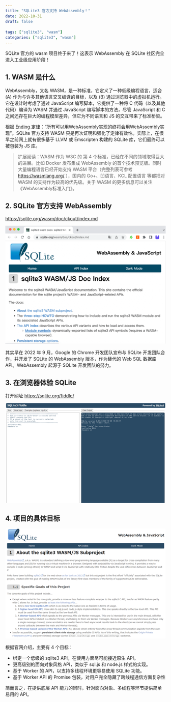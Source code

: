 ```yaml
---
title: "SQLite3 官方支持 WebAssembly！"
date: 2022-10-31
draft: false

tags: ["sqlite3", "wasm"]
categories: ["sqlite3", "wasm"]
---
```


SQLite 官方的 wasm 项目终于来了！这表示 WebAssembly 在 SQLite 社区完全进入工业级应用阶段！

## 1. WASM 是什么

WebAssembly，又名 WASM，是一种标准，它定义了一种低级编程语言，适合 (A) 作为与许多其他语言交叉编译的目标，以及 (B) 通过浏览器中的虚拟机运行。它在设计时考虑了通过 JavaScript 编写脚本，它提供了一种将 C 代码（以及其他代码）编译为 WASM 并通过 JavaScript 编写脚本的方法，尽管 JavaScript 和 C 之间还存在巨大的编程模型差异，但它为不同语言和 JS 的交互带来了标准桥梁。

根据 [Ending 定律](https://zh.wikipedia.org/wiki/WebAssembly)：“所有可以用WebAssembly实现的终将会用WebAssembly实现”。SQLite 官方支持 WASM 只是再次证明和强化了定律有效性。实际上，在很早之前网上就有很多基于 LLVM 或 Emscripten 构建的 SQLite 库，它们最终可以被包装为 JS 库。

> 扩展阅读：WASM 作为 W3C 的 第 4 个标准，已经在不同的领域取得巨大的进展。比如 Docker 发布集成 WebAssembly 的首个技术预览版。同时大量编程语言已经开始支持 WASM 平台（完整列表可参考 https://wasmlang.org/ ），国内的 Go+、凹语言、KCL 配置语言 等都把对 WASM 的支持作为较高的优先级。关于 WASM 的更多信息可以关注 《WebAssembly标准入门》。

## 2. SQLite 官方支持 WebAssembly

https://sqlite.org/wasm/doc/ckout/index.md

![](/images/2022/sqlite3-wasm/01.png)

其实早在 2022 年 9 月，Google 的 Chrome 开发团队宣布与 SQLite 开发团队合作，并开发了 SQLite 的 WebAssembly 版本，作为替代的 Web SQL 数据库 API。WebAssembly 起源于 SQLite 开发团队的努力。

## 3. 在浏览器体验 SQLite

打开网址 https://sqlite.org/fiddle/

![](/images/2022/sqlite3-wasm/03.png)

## 4. 项目的具体目标

![](/images/2022/sqlite3-wasm/02.png)

根据官网介绍，主要有 4 个目标：

- 绑定一个低级的 sqlite3 API，在使用方面尽可能接近原生 API。
- 更高级别的面向对象风格 API，类似于 sql.js 和 node.js 样式的实现。
- 基于 Worker 的 API，以支持多线程环境更容易使用 SQLite 功能。
- 基于 Worker API 的 Promise 包装，对用户完全隐藏了跨线程通信方面复杂性

简而言之，在提供底层 API 能力的同时，针对面向对象、多线程等环节提供简单易用的 API。

